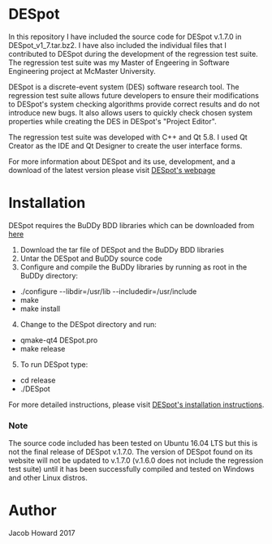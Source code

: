# DESpot
In this repository I have included the source code for DESpot v.1.7.0 in DESpot_v1_7.tar.bz2.  I have also included the individual files that I contributed to DESpot during the development of the regression test suite.  The regression test suite was my Master of Engeering in Software Engineering project at McMaster University.

DESpot is a discrete-event system (DES) software research tool.  The regression test suite allows future developers to ensure their modifications to DESpot's system checking algorithms provide correct results and do not introduce new bugs.  It also allows users to quickly check chosen system properties while creating the DES in DESpot's "Project Editor".

The regression test suite was developed with C++ and Qt 5.8.  I used Qt Creator as the IDE and Qt Designer to create the user interface forms.

For more information about DESpot and its use, development, and a download of the latest version please visit [DESpot's webpage](http://www.cas.mcmaster.ca/~leduc/DESpot.html)

# Installation
DESpot requires the BuDDy BDD libraries which can be downloaded from [here](https://sourceforge.net/projects/buddy/)

1. Download the tar file of DESpot and the BuDDy BDD libraries
2. Untar the DESpot and BuDDy source code
3. Configure and compile the BuDDy libraries by running as root in the BuDDy directory:
  * ./configure --libdir=/usr/lib --includedir=/usr/include
  * make
  * make install
4. Change to the DESpot directory and run:
  * qmake-qt4 DESpot.pro
  * make release
5. To run DESpot type:
  * cd release
  * ./DESpot

For more detailed instructions, please visit [DESpot's installation instructions](http://www.cas.mcmaster.ca/~leduc/software/DESpot/DESpotExternBuildGuide.txt).

### Note
The source code included has been tested on Ubuntu 16.04 LTS but this is not the final release of DESpot v.1.7.0.  The version of DESpot found on its website will not be updated to v.1.7.0 (v.1.6.0 does not include the regression test suite) until it has been successfully compiled and tested on Windows and other Linux distros.

# Author
Jacob Howard 2017
